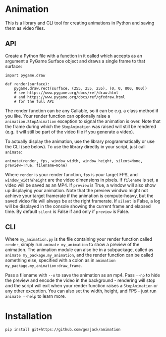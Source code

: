 # Animation

This is a library and CLI tool for creating animations in Python and saving them as video files.

## API

Create a Python file with a function in it called which accepts as an argument a PyGame Surface object and draws a single frame to that surface:

```
import pygame.draw

def render(surface):
    pygame.draw.rect(surface, (255, 255, 255), (0, 0, 800, 800))
    # see https://www.pygame.org/docs/ref/draw.html
    # and https://www.pygame.org/docs/ref/gfxdraw.html
    # for the full API
```

The render function can be any Callable, so it can be e.g. a class method if you like. Your render function can optionally raise a `animation.StopAnimation` exception to signal the animation is over. Note that the frame during which the `StopAnimation` was raised will still be rendered (e.g. it will still be part of the video file if you generate a video).

To actually display the animation, use the library programmatically or use the CLI (see below). To use the library directly in your script, just call `animate`:

```
animate(render, fps, window_width, window_height, silent=None, preview=True, filename=None)
```

Where `render` is your render function, `fps` is your target FPS, and `window_width`/`height` are the video dimensions in pixels. If `filename` is set, a video will be saved as an MP4. If `preview` is True, a window will also show up displaying your animation. Note that the preview windwo might not achieve your target framerate if the animation is compute-heavy, but the saved video file will always be at the right framerate. If `silent` is False, a log will be displayed in the console showing the current frame and elapsed time. By default `silent` is False if and only if `preview` is False.

## CLI

Where `my_animation.py` is the file containing your render function called `render`, simply run `animate my_animation` to show a preview of the animation. The animation module can also be in a subpackage, called as `animate my_package.my_animation`, and the render function can be called something else, specified with a colon as in `animation my_package.my_animation:draw_frame`.

Pass a filename with `--o` to save the animation as an mp4. Pass `--np` to hide the preview and encode the video in the background - rendering will stop and the script will exit when your render function raises a `StopAnimation` or any other exception. You can also set the width, height, and FPS - just run `animate --help` to learn more.

# Installation

```
pip install git+https://github.com/geajack/animation
```
